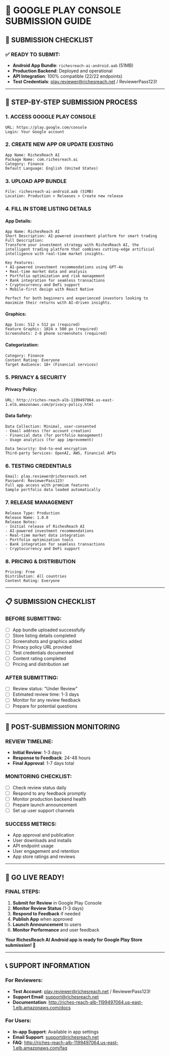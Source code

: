 # 📱 GOOGLE PLAY CONSOLE SUBMISSION GUIDE

## 🎯 **SUBMISSION CHECKLIST**

### ✅ **READY TO SUBMIT:**
- **Android App Bundle**: `richesreach-ai-android.aab` (51MB)
- **Production Backend**: Deployed and operational
- **API Integration**: 100% compatible (22/22 endpoints)
- **Test Credentials**: play.reviewer@richesreach.net / ReviewerPass123!

---

## 🚀 **STEP-BY-STEP SUBMISSION PROCESS**

### **1. ACCESS GOOGLE PLAY CONSOLE**
```
URL: https://play.google.com/console
Login: Your Google account
```

### **2. CREATE NEW APP OR UPDATE EXISTING**
```
App Name: RichesReach AI
Package Name: com.richesreach.ai
Category: Finance
Default Language: English (United States)
```

### **3. UPLOAD APP BUNDLE**
```
File: richesreach-ai-android.aab (51MB)
Location: Production > Releases > Create new release
```

### **4. FILL IN STORE LISTING DETAILS**

#### **App Details:**
```
App Name: RichesReach AI
Short Description: AI-powered investment platform for smart trading
Full Description:
Transform your investment strategy with RichesReach AI, the intelligent trading platform that combines cutting-edge artificial intelligence with real-time market insights.

Key Features:
• AI-powered investment recommendations using GPT-4o
• Real-time market data and analysis
• Portfolio optimization and risk management
• Bank integration for seamless transactions
• Cryptocurrency and DeFi support
• Mobile-first design with React Native

Perfect for both beginners and experienced investors looking to maximize their returns with AI-driven insights.
```

#### **Graphics:**
```
App Icon: 512 x 512 px (required)
Feature Graphic: 1024 x 500 px (required)
Screenshots: 2-8 phone screenshots (required)
```

#### **Categorization:**
```
Category: Finance
Content Rating: Everyone
Target Audience: 18+ (Financial services)
```

### **5. PRIVACY & SECURITY**

#### **Privacy Policy:**
```
URL: http://riches-reach-alb-1199497064.us-east-1.elb.amazonaws.com/privacy-policy.html
```

#### **Data Safety:**
```
Data Collection: Minimal, user-consented
- Email address (for account creation)
- Financial data (for portfolio management)
- Usage analytics (for app improvement)

Data Security: End-to-end encryption
Third-party Services: OpenAI, AWS, Financial APIs
```

### **6. TESTING CREDENTIALS**
```
Email: play.reviewer@richesreach.net
Password: ReviewerPass123!
Full app access with premium features
Sample portfolio data loaded automatically
```

### **7. RELEASE MANAGEMENT**
```
Release Type: Production
Release Name: 1.0.0
Release Notes:
- Initial release of RichesReach AI
- AI-powered investment recommendations
- Real-time market data integration
- Portfolio optimization tools
- Bank integration for seamless transactions
- Cryptocurrency and DeFi support
```

### **8. PRICING & DISTRIBUTION**
```
Pricing: Free
Distribution: All countries
Content Rating: Everyone
```

---

## 📋 **SUBMISSION CHECKLIST**

### **BEFORE SUBMITTING:**
- [ ] App bundle uploaded successfully
- [ ] Store listing details completed
- [ ] Screenshots and graphics added
- [ ] Privacy policy URL provided
- [ ] Test credentials documented
- [ ] Content rating completed
- [ ] Pricing and distribution set

### **AFTER SUBMITTING:**
- [ ] Review status: "Under Review"
- [ ] Estimated review time: 1-3 days
- [ ] Monitor for any review feedback
- [ ] Prepare for potential questions

---

## 🎉 **POST-SUBMISSION MONITORING**

### **REVIEW TIMELINE:**
- **Initial Review**: 1-3 days
- **Response to Feedback**: 24-48 hours
- **Final Approval**: 1-7 days total

### **MONITORING CHECKLIST:**
- [ ] Check review status daily
- [ ] Respond to any feedback promptly
- [ ] Monitor production backend health
- [ ] Prepare launch announcement
- [ ] Set up user support channels

### **SUCCESS METRICS:**
- App approval and publication
- User downloads and installs
- API endpoint usage
- User engagement and retention
- App store ratings and reviews

---

## 🚀 **GO LIVE READY!**

### **FINAL STEPS:**
1. **Submit for Review** in Google Play Console
2. **Monitor Review Status** (1-3 days)
3. **Respond to Feedback** if needed
4. **Publish App** when approved
5. **Launch Announcement** to users
6. **Monitor Performance** and user feedback

**Your RichesReach AI Android app is ready for Google Play Store submission! 🎉**

---

## 📞 **SUPPORT INFORMATION**

### **For Reviewers:**
- **Test Account**: play.reviewer@richesreach.net / ReviewerPass123!
- **Support Email**: support@richesreach.net
- **Documentation**: http://riches-reach-alb-1199497064.us-east-1.elb.amazonaws.com/docs

### **For Users:**
- **In-app Support**: Available in app settings
- **Email Support**: support@richesreach.net
- **FAQ**: http://riches-reach-alb-1199497064.us-east-1.elb.amazonaws.com/faq
